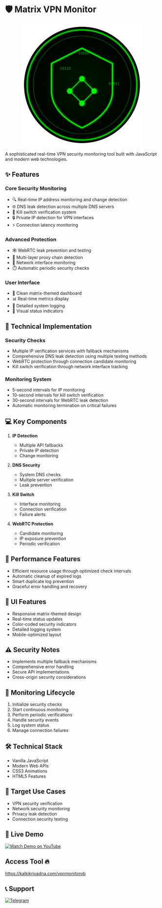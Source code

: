 
# 🛡️ Matrix VPN Monitor 
<div align="center">
  <img src="logo.svg" width="400" height="400" alt="Cyber Kalki Logo">
</div>

A sophisticated real-time VPN security monitoring tool built with JavaScript and modern web technologies.

## ✨ Features

### Core Security Monitoring
- 🔍 Real-time IP address monitoring and change detection
- 🌐 DNS leak detection across multiple DNS servers
- 🚫 Kill switch verification system
- 🔒 Private IP detection for VPN interfaces
- ⚡ Connection latency monitoring

### Advanced Protection
- 🕸️ WebRTC leak prevention and testing
- 🔐 Multi-layer proxy chain detection
- 📡 Network interface monitoring
- ⏱️ Automatic periodic security checks

### User Interface
- 🎯 Clean matrix-themed dashboard
- 📊 Real-time metrics display
- 📝 Detailed system logging
- 🚥 Visual status indicators

## 🔧 Technical Implementation

### Security Checks
- Multiple IP verification services with fallback mechanisms
- Comprehensive DNS leak detection using multiple testing methods
- WebRTC protection through connection candidate monitoring
- Kill switch verification through network interface tracking

### Monitoring System
- 5-second intervals for IP monitoring
- 10-second intervals for kill switch verification
- 30-second intervals for WebRTC leak detection
- Automatic monitoring termination on critical failures

## 💻 Key Components

1. **IP Detection**
   - Multiple API fallbacks
   - Private IP detection
   - Change monitoring

2. **DNS Security**
   - System DNS checks
   - Multiple server verification
   - Leak prevention

3. **Kill Switch**
   - Interface monitoring
   - Connection verification
   - Failure alerts

4. **WebRTC Protection**
   - Candidate monitoring
   - IP exposure prevention
   - Periodic verification

## 🚀 Performance Features

- Efficient resource usage through optimized check intervals
- Automatic cleanup of expired logs
- Smart duplicate log prevention
- Graceful error handling and recovery

## 🎨 UI Features

- Responsive matrix-themed design
- Real-time status updates
- Color-coded security indicators
- Detailed logging system
- Mobile-optimized layout

## ⚠️ Security Notes

- Implements multiple fallback mechanisms
- Comprehensive error handling
- Secure API implementations
- Cross-origin security considerations

## 🔄 Monitoring Lifecycle

1. Initialize security checks
2. Start continuous monitoring
3. Perform periodic verifications
4. Handle security events
5. Log system status
6. Manage connection failures

## 🛠️ Technical Stack

- Vanilla JavaScript
- Modern Web APIs
- CSS3 Animations
- HTML5 Features

## 🎯 Target Use Cases

- VPN security verification
- Network security monitoring
- Privacy leak detection
- Connection security testing

## 🚀 Live Demo
  <!-- YouTube Link -->
  [![Watch Demo on YouTube](https://img.shields.io/badge/Watch_Demo-YouTube-red?style=for-the-badge&logo=youtube)](https://youtube.com/shorts/klT4bEOtGgc?si=eCZNsqj2Y_hF9XtB)


##  Access Tool 🔥 
https://kalkikrivadna.com/vpnmonitorob

  
## 📞 Support
[![Telegram](https://img.shields.io/badge/Telegram-2CA5E0?style=for-the-badge&logo=telegram&logoColor=white)](https://t.me/kalkimahavatar)
